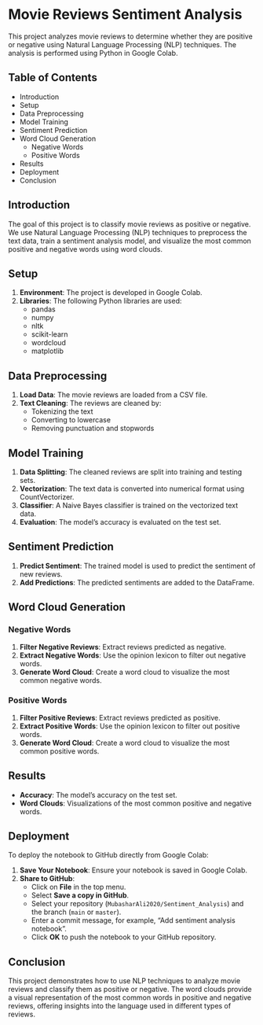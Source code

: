 # Movie Reviews Sentiment Analysis

This project analyzes movie reviews to determine whether they are positive or negative using Natural Language Processing (NLP) techniques. The analysis is performed using Python in Google Colab.

## Table of Contents

-   Introduction
-   Setup
-   Data Preprocessing
-   Model Training
-   Sentiment Prediction
-   Word Cloud Generation
    -   Negative Words
    -   Positive Words
-   Results
-   Deployment
-   Conclusion

## Introduction

The goal of this project is to classify movie reviews as positive or negative. We use Natural Language Processing (NLP) techniques to preprocess the text data, train a sentiment analysis model, and visualize the most common positive and negative words using word clouds.

## Setup

1.  **Environment**: The project is developed in Google Colab.
2.  **Libraries**: The following Python libraries are used:
    -   pandas
    -   numpy
    -   nltk
    -   scikit-learn
    -   wordcloud
    -   matplotlib

## Data Preprocessing

1.  **Load Data**: The movie reviews are loaded from a CSV file.
2.  **Text Cleaning**: The reviews are cleaned by:
    -   Tokenizing the text
    -   Converting to lowercase
    -   Removing punctuation and stopwords

## Model Training

1.  **Data Splitting**: The cleaned reviews are split into training and testing sets.
2.  **Vectorization**: The text data is converted into numerical format using CountVectorizer.
3.  **Classifier**: A Naive Bayes classifier is trained on the vectorized text data.
4.  **Evaluation**: The model’s accuracy is evaluated on the test set.

## Sentiment Prediction

1.  **Predict Sentiment**: The trained model is used to predict the sentiment of new reviews.
2.  **Add Predictions**: The predicted sentiments are added to the DataFrame.

## Word Cloud Generation

### Negative Words

1.  **Filter Negative Reviews**: Extract reviews predicted as negative.
2.  **Extract Negative Words**: Use the opinion lexicon to filter out negative words.
3.  **Generate Word Cloud**: Create a word cloud to visualize the most common negative words.

### Positive Words

1.  **Filter Positive Reviews**: Extract reviews predicted as positive.
2.  **Extract Positive Words**: Use the opinion lexicon to filter out positive words.
3.  **Generate Word Cloud**: Create a word cloud to visualize the most common positive words.

## Results

-   **Accuracy**: The model’s accuracy on the test set.
-   **Word Clouds**: Visualizations of the most common positive and negative words.

## Deployment

To deploy the notebook to GitHub directly from Google Colab:

1.  **Save Your Notebook**: Ensure your notebook is saved in Google Colab.
2.  **Share to GitHub**:
    -   Click on  **File**  in the top menu.
    -   Select  **Save a copy in GitHub**.
    -   Select your repository (`MubasharAli2020/Sentiment_Analysis`) and the branch (`main`  or  `master`).
    -   Enter a commit message, for example, “Add sentiment analysis notebook”.
    -   Click  **OK**  to push the notebook to your GitHub repository.

## Conclusion

This project demonstrates how to use NLP techniques to analyze movie reviews and classify them as positive or negative. The word clouds provide a visual representation of the most common words in positive and negative reviews, offering insights into the language used in different types of reviews.
